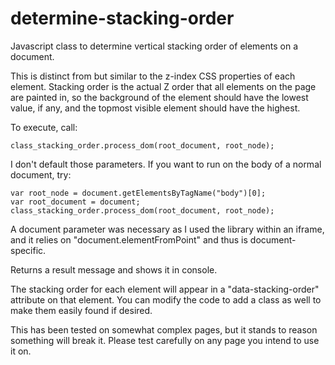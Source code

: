 # determine-stacking-order
Javascript class to determine vertical stacking order of elements on a document.

This is distinct from but similar to the z-index CSS properties of each element.  Stacking order is the actual Z order that all elements on the page are painted in, so the background of the <body> element should have the lowest value, if any, and the topmost visible element should have the highest.

To execute, call:

    class_stacking_order.process_dom(root_document, root_node);

I don't default those parameters.  If you want to run on the body of a normal document, try:

    var root_node = document.getElementsByTagName("body")[0];
    var root_document = document;
    class_stacking_order.process_dom(root_document, root_node);

A document parameter was necessary as I used the library within an iframe, and it relies on "document.elementFromPoint" and thus is document-specific.

Returns a result message and shows it in console.

The stacking order for each element will appear in a "data-stacking-order" attribute on that element.  You can modify the code to add a class as well to make them easily found if desired.

This has been tested on somewhat complex pages, but it stands to reason something will break it.  Please test carefully on any page you intend to use it on.
